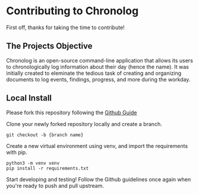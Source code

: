 # Contributing to Chronolog
First off, thanks for taking the time to contribute!

## The Projects Objective

Chronolog is an open-source command-line application that allows its users to chronologically log information about their day (hence the name). It was initially created to eleminate the tedious task of creating and organizing documents to log events, findings, progress, and more during the workday.

## Local Install

Please fork this repository following the [Github Guide](https://docs.github.com/en/get-started/quickstart/contributing-to-projects)

Clone your newly forked repository locally and create a branch. 

``
git checkout -b {branch name}
``

Create a new virtual environment using venv, and import the requirements with pip.

```
python3 -m venv venv
pip install -r requirements.txt
```
Start developing and testing! Follow the Github guidelines once again when you're ready to push and pull upstream. 
